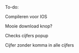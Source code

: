 To-do:

Compileren voor IOS

Mooie download knop?

Checks cijfers popup

Cijfer zonder komma in alle cijfers